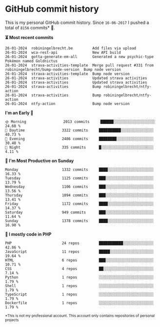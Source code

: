 # GitHub commit history
This is my personal GitHub commit history. Since <!--START_SECTION:first-commit-date-->`16-06-2017`<!--END_SECTION:first-commit-date--> I pushed a total of <!--START_SECTION:total-commit-count-->`8156`<!--END_SECTION:total-commit-count--> commits* 🎉.

<!--START_SECTION:most-recent-commits-->
**⏳ Most recent commits**
                                        
```text
26-01-2024  robiningelbrecht.be         Add files via upload
26-01-2024  wca-rest-api                New API build
26-01-2024  gotta-generate-em-all       Generated a new psychic-type Pokémon named Goldnictus
26-01-2024  strava-activities-template  Merge pull request #331 from robiningelbrecht/bump-node-version  Bump node version
26-01-2024  strava-activities-template  Bump node version
26-01-2024  strava-activities           Updated strava activities
26-01-2024  strava-activities           Updated strava activities
26-01-2024  strava-activities           Bump robiningelbrecht/ntfy-action
26-01-2024  strava-activities           Bump robiningelbrecht/ntfy-action
26-01-2024  ntfy-action                 Bump node version
```
<!--END_SECTION:most-recent-commits-->  

<!--START_SECTION:commits-per-day-time-->
**I&#039;m an Early 🐤**

```text
🌞 Morning                 2013 commits     ██████░░░░░░░░░░░░░░░░░░░   24.68 %
🌆 Daytime                 3322 commits     ██████████░░░░░░░░░░░░░░░   40.73 %
🌃 Evening                 2486 commits     ████████░░░░░░░░░░░░░░░░░   30.48 %
🌙 Night                   335 commits      █░░░░░░░░░░░░░░░░░░░░░░░░   4.11 %
```
<!--END_SECTION:commits-per-day-time-->  

<!--START_SECTION:commits-per-weekday-->
**📅 I&#039;m Most Productive on Sunday**

```text
Monday                    1332 commits     ████░░░░░░░░░░░░░░░░░░░░░   16.33 %
Tuesday                   1125 commits     ███░░░░░░░░░░░░░░░░░░░░░░   13.79 %
Wednesday                 1106 commits     ███░░░░░░░░░░░░░░░░░░░░░░   13.56 %
Thursday                  1094 commits     ███░░░░░░░░░░░░░░░░░░░░░░   13.41 %
Friday                    1172 commits     ████░░░░░░░░░░░░░░░░░░░░░   14.37 %
Saturday                  949 commits      ███░░░░░░░░░░░░░░░░░░░░░░   11.64 %
Sunday                    1378 commits     ████░░░░░░░░░░░░░░░░░░░░░   16.90 %
```
<!--END_SECTION:commits-per-weekday-->  

<!--START_SECTION:repos-per-language-->
**💬 I mostly code in PHP**

```text
PHP                       24 repos         ███████████░░░░░░░░░░░░░░   42.86 %
JavaScript                11 repos         █████░░░░░░░░░░░░░░░░░░░░   19.64 %
HTML                      6 repos          ███░░░░░░░░░░░░░░░░░░░░░░   10.71 %
CSS                       4 repos          ██░░░░░░░░░░░░░░░░░░░░░░░   7.14 %
Python                    1 repos          ░░░░░░░░░░░░░░░░░░░░░░░░░   1.79 %
Shell                     1 repos          ░░░░░░░░░░░░░░░░░░░░░░░░░   1.79 %
TypeScript                1 repos          ░░░░░░░░░░░░░░░░░░░░░░░░░   1.79 %
Dockerfile                1 repos          ░░░░░░░░░░░░░░░░░░░░░░░░░   1.79 %
```
<!--END_SECTION:repos-per-language-->  

<sub>*This is not my professional account. This account only contains repositories of personal projects</sub>
